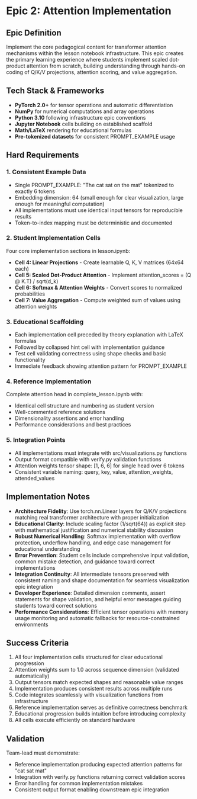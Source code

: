 # Epic 2: Attention Implementation

## Epic Definition
Implement the core pedagogical content for transformer attention mechanisms within the lesson notebook infrastructure. This epic creates the primary learning experience where students implement scaled dot-product attention from scratch, building understanding through hands-on coding of Q/K/V projections, attention scoring, and value aggregation.

## Tech Stack & Frameworks
- **PyTorch 2.0+** for tensor operations and automatic differentiation
- **NumPy** for numerical computations and array operations
- **Python 3.10** following infrastructure epic conventions
- **Jupyter Notebook** cells building on established scaffold
- **Math/LaTeX** rendering for educational formulas
- **Pre-tokenized datasets** for consistent PROMPT_EXAMPLE usage

## Hard Requirements

### 1. Consistent Example Data
- Single PROMPT_EXAMPLE: "The cat sat on the mat" tokenized to exactly 6 tokens
- Embedding dimension: 64 (small enough for clear visualization, large enough for meaningful computation)
- All implementations must use identical input tensors for reproducible results
- Token-to-index mapping must be deterministic and documented

### 2. Student Implementation Cells
Four core implementation sections in lesson.ipynb:
- **Cell 4: Linear Projections** - Create learnable Q, K, V matrices (64x64 each)
- **Cell 5: Scaled Dot-Product Attention** - Implement attention_scores = (Q @ K.T) / sqrt(d_k)
- **Cell 6: Softmax & Attention Weights** - Convert scores to normalized probabilities
- **Cell 7: Value Aggregation** - Compute weighted sum of values using attention weights

### 3. Educational Scaffolding
- Each implementation cell preceded by theory explanation with LaTeX formulas
- Followed by collapsed hint cell with implementation guidance
- Test cell validating correctness using shape checks and basic functionality
- Immediate feedback showing attention pattern for PROMPT_EXAMPLE

### 4. Reference Implementation
Complete attention head in complete_lesson.ipynb with:
- Identical cell structure and numbering as student version
- Well-commented reference solutions
- Dimensionality assertions and error handling
- Performance considerations and best practices

### 5. Integration Points
- All implementations must integrate with src/visualizations.py functions
- Output format compatible with verify.py validation functions
- Attention weights tensor shape: [1, 6, 6] for single head over 6 tokens
- Consistent variable naming: query, key, value, attention_weights, attended_values

## Implementation Notes
- **Architecture Fidelity**: Use torch.nn.Linear layers for Q/K/V projections matching real transformer architecture with proper initialization
- **Educational Clarity**: Include scaling factor (1/sqrt(64)) as explicit step with mathematical justification and numerical stability discussion
- **Robust Numerical Handling**: Softmax implementation with overflow protection, underflow handling, and edge case management for educational understanding
- **Error Prevention**: Student cells include comprehensive input validation, common mistake detection, and guidance toward correct implementations
- **Integration Continuity**: All intermediate tensors preserved with consistent naming and shape documentation for seamless visualization epic integration
- **Developer Experience**: Detailed dimension comments, assert statements for shape validation, and helpful error messages guiding students toward correct solutions
- **Performance Considerations**: Efficient tensor operations with memory usage monitoring and automatic fallbacks for resource-constrained environments

## Success Criteria
1. All four implementation cells structured for clear educational progression
2. Attention weights sum to 1.0 across sequence dimension (validated automatically)
3. Output tensors match expected shapes and reasonable value ranges
4. Implementation produces consistent results across multiple runs
5. Code integrates seamlessly with visualization functions from infrastructure
6. Reference implementation serves as definitive correctness benchmark
7. Educational progression builds intuition before introducing complexity
8. All cells execute efficiently on standard hardware

## Validation
Team-lead must demonstrate:
- Reference implementation producing expected attention patterns for "cat sat mat"
- Integration with verify.py functions returning correct validation scores
- Error handling for common implementation mistakes
- Consistent output format enabling downstream epic integration